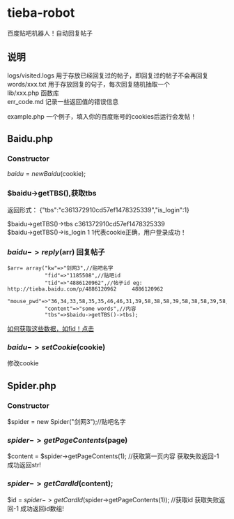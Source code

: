 #  tieba-robot
百度贴吧机器人！自动回复帖子

## 说明
logs/visited.logs 用于存放已经回复过的帖子，即回复过的帖子不会再回复      
words/xxx.txt   用于存放回复的句子，每次回复随机抽取一个              
lib/xxx.php 函数库     
err_code.md 记录一些返回值的错误信息             

example.php 一个例子，填入你的百度账号的cookies后运行会发帖！  

## Baidu.php

###  Constructor
$baidu = new Baidu($cookie);

### $baidu->getTBS(),获取tbs
返回形式：
{"tbs":"c361372910cd57ef1478325339","is_login":1}      

$baidu->getTBS()->tbs  c361372910cd57ef1478325339   
$baidu->getTBS()->is_login 1               1代表cookie正确，用户登录成功！       

###  $baidu->reply($arr) 回复帖子

```
$arr= array("kw"=>"剑网3",//贴吧名字
			"fid"=>"1185508",//贴吧id
			"tid"=>"4886120962",//帖子id eg: http://tieba.baidu.com/p/4886120962     4886120962
			"mouse_pwd"=>"36,34,33,58,35,35,46,46,31,39,58,38,58,39,58,38,58,39,58,38,58,39,58,38,58,39,58,38,31,39,37,32,47,34,36,31,39,47,36,38,58,39,38,46,38,",//mouse_pwd
			"content"=>"some words",//内容
			"tbs"=>$baidu->getTBS()->tbs);
```
[如何获取这些数据，如fid！点击](https://github.com/ShanaMaid/baidu-tieba-api/blob/master/content/reply.md)      
  
### $baidu->setCookie($cookie)
修改cookie


## Spider.php
### Constructor
$spider = new Spider("剑网3");//贴吧名字    

### $spider->getPageContents($page)                
$content = $spider->getPageContents(1); //获取第一页内容  获取失败返回-1 成功返回str!   

### $spider->getCardId($content);        
$id = $spider->getCardId($spider->getPageContents(1)); //获取id 获取失败返回-1 成功返回id数组!            


